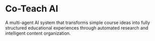 # Co-Teach AI

A multi-agent AI system that transforms simple course ideas into fully structured educational experiences through
automated research and intelligent content organization.
